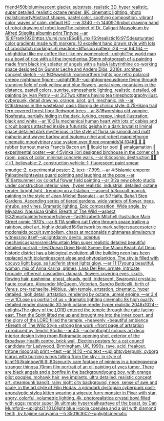 [friend](https://www.ebank.nz/aiartgenerator?category=friend)[450](https://www.ebank.nz/aiartgenerator?category=450)[bioluminescent glacier, substrata, realistic 3D, hyper realistic, super detailed, realistic octane render, 8K, cinematic lighting, photo realistic](https://www.ebank.nz/aiartgenerator?category=bioluminescent%2520glacier%2C%2520substrata%2C%2520realistic%25203D%2C%2520hyper%2520realistic%2C%2520super%2520detailed%2C%2520realistic%2520octane%2520render%2C%25208K%2C%2520cinematic%2520lighting%2C%2520photo%2520realistic)[morty](https://www.ebank.nz/aiartgenerator?category=morty)[Abstract shapes, pastel color, soothing composition, vibrant color, waves of calm. default HD, --w 3340 --h 1440](https://www.ebank.nz/aiartgenerator?category=Abstract%2520shapes%2C%2520pastel%2520color%2C%2520soothing%2520composition%2C%2520vibrant%2520color%2C%2520waves%2520of%2520calm.%2520default%2520HD%2C%2520--w%25203340%2520--h%25201440)[9:16](https://www.ebank.nz/aiartgenerator?category=9%3A16)[robot drawing hand of robot drawing of robot loop](https://www.ebank.nz/aiartgenerator?category=robot%2520drawing%2520hand%2520of%2520robot%2520drawing%2520of%2520robot%2520loop)[The cabinet of Dr. Caligari Mausoleum by Alfred Stieglitz albumin print Tintype --ar 19:6](https://www.ebank.nz/aiartgenerator?category=The%2520cabinet%2520of%2520Dr.%2520Caligari%2520Mausoleum%2520by%2520Alfred%2520Stieglitz%2520albumin%2520print%2520Tintype%2520--ar%252019%3A6)[Frank](https://www.ebank.nz/aiartgenerator?category=Frank)[1920](https://www.ebank.nz/aiartgenerator?category=1920)[<https://s.mj.run/sESgB1j_mxI>](https://www.ebank.nz/aiartgenerator?category=%3Chttps%3A//s.mj.run/sESgB1j_mxI%3E)[16:9](https://www.ebank.nz/aiartgenerator?category=16%3A9)[realistic](https://www.ebank.nz/aiartgenerator?category=realistic)[16:9](https://www.ebank.nz/aiartgenerator?category=16%3A9)[7:5](https://www.ebank.nz/aiartgenerator?category=7%3A5)[desaturated color gradients made with markers::10 excellent hand drawn style with lots of crosshatch markings::6 reaction-diffusion pattern::24 —ar 94:164 —uplight](https://www.ebank.nz/aiartgenerator?category=desaturated%2520color%2520gradients%2520made%2520with%2520markers%3A%3A10%2520excellent%2520hand%2520drawn%2520style%2520with%2520lots%2520of%2520crosshatch%2520markings%3A%3A6%2520reaction-diffusion%2520pattern%3A%3A24%2520%E2%80%94ar%252094%3A164%2520%E2%80%94uplight)[blur](https://www.ebank.nz/aiartgenerator?category=blur)[i like my coffee like i like my women](https://www.ebank.nz/aiartgenerator?category=i%2520like%2520my%2520coffee%2520like%2520i%2520like%2520my%2520women)[steel](https://www.ebank.nz/aiartgenerator?category=steel)[--uplight](https://www.ebank.nz/aiartgenerator?category=--uplight)[The world map as a bowl of rice with all the ingredients](https://www.ebank.nz/aiartgenerator?category=The%2520world%2520map%2520as%2520a%2520bowl%2520of%2520rice%2520with%2520all%2520the%2520ingredients)[a 35mm photograph of a painting made from black ink splatter of angels with a halo](https://www.ebank.nz/aiartgenerator?category=a%252035mm%2520photograph%2520of%2520a%2520painting%2520made%2520from%2520black%2520ink%2520splatter%2520of%2520angels%2520with%2520a%2520halo)[A labyrinthine co-working space designed by Gunnar Leche and Anders Diös, 2010s, architect concept sketch --ar 16:9](https://www.ebank.nz/aiartgenerator?category=A%2520labyrinthine%2520co-working%2520space%2520designed%2520by%2520Gunnar%2520Leche%2520and%2520Anders%2520Di%C3%B6s%2C%25202010s%2C%2520architect%2520concept%2520sketch%2520--ar%252016%3A9)[](https://www.ebank.nz/aiartgenerator?category=)[swedish room](https://www.ebank.nz/aiartgenerator?category=swedish%2520room)[northern lights pov retro polaroid creepy nightmare figure](https://www.ebank.nz/aiartgenerator?category=northern%2520lights%2520pov%2520retro%2520polaroid%2520creepy%2520nightmare%2520figure)[--uplight](https://www.ebank.nz/aiartgenerator?category=--uplight)[16:9](https://www.ebank.nz/aiartgenerator?category=16%3A9)[--uplight](https://www.ebank.nz/aiartgenerator?category=--uplight)[gorgeous](https://www.ebank.nz/aiartgenerator?category=gorgeous)[drone flying through stunning field of pink yellow and blue flowers, aerial view, mountains in the distance, pastell colors, sunrise, atmospheric lighting, realistic, detailed, oil painting by Ivan Petriv --ar 3:2](https://www.ebank.nz/aiartgenerator?category=drone%2520flying%2520through%2520stunning%2520field%2520of%2520pink%2520yellow%2520and%2520blue%2520flowers%2C%2520aerial%2520view%2C%2520mountains%2520in%2520the%2520distance%2C%2520pastell%2520colors%2C%2520sunrise%2C%2520atmospheric%2520lighting%2C%2520realistic%2C%2520detailed%2C%2520oil%2520painting%2520by%2520Ivan%2520Petriv%2520--ar%25203%3A2)[Two kittens having tea time](https://www.ebank.nz/aiartgenerator?category=Two%2520kittens%2520having%2520tea%2520time)[photography](https://www.ebank.nz/aiartgenerator?category=photography)[illust, cyberpunk, detail drawing, orange, pilot, girl, mechanic, ink --ar 9:16](https://www.ebank.nz/aiartgenerator?category=illust%2C%2520cyberpunk%2C%2520detail%2520drawing%2C%2520orange%2C%2520pilot%2C%2520girl%2C%2520mechanic%2C%2520ink%2520--ar%25209%3A16)[streams in the wasteland, oasis,Giorgio de chirico style](https://www.ebank.nz/aiartgenerator?category=streams%2520in%2520the%2520wasteland%2C%2520oasis%2CGiorgio%2520de%2520chirico%2520style)[::0.75](https://www.ebank.nz/aiartgenerator?category=%3A%3A0.75)[Hiking trail fern covered forest floor Redwood trees --ar 8:16](https://www.ebank.nz/aiartgenerator?category=Hiking%2520trail%2520fern%2520covered%2520forest%2520floor%2520Redwood%2520trees%2520--ar%25208%3A16)[worship](https://www.ebank.nz/aiartgenerator?category=worship)[a old vampire, Nosferatu, partially hiding in the dark, lurking, creepy, inked illustration, black and white --ar 10:21](https://www.ebank.nz/aiartgenerator?category=a%2520old%2520vampire%2C%2520Nosferatu%2C%2520partially%2520hiding%2520in%2520the%2520dark%2C%2520lurking%2C%2520creepy%2C%2520inked%2520illustration%2C%2520black%2520and%2520white%2520--ar%252010%3A21)[a mechanical human heart with lots of cables and circuit boards attached inside a futuristic geisha in a dark brutalist liminal space detailed dark mysterious in the style of floria sigismondi and matt mahurin and wayne barlow and tsutomu nihei and robert mapplethorpe cinematic moody](https://www.ebank.nz/aiartgenerator?category=a%2520mechanical%2520human%2520heart%2520with%2520lots%2520of%2520cables%2520and%2520circuit%2520boards%2520attached%2520inside%2520a%2520futuristic%2520geisha%2520in%2520a%2520dark%2520brutalist%2520liminal%2520space%2520detailed%2520dark%2520mysterious%2520in%2520the%2520style%2520of%2520floria%2520sigismondi%2520and%2520matt%2520mahurin%2520and%2520wayne%2520barlow%2520and%2520tsutomu%2520nihei%2520and%2520robert%2520mapplethorpe%2520cinematic%2520moody)[trinary star system over three pyramids](https://www.ebank.nz/aiartgenerator?category=trinary%2520star%2520system%2520over%2520three%2520pyramids)[14:10](https://www.ebank.nz/aiartgenerator?category=14%3A10)[4K](https://www.ebank.nz/aiartgenerator?category=4K)[🚙 🛞 🛞 rubber burnout marks Francis Bacon art 🛞 liquid tar pool 🚙 amalgamation 🛞 experimental poster —ar 4:5](https://www.ebank.nz/aiartgenerator?category=%F0%9F%9A%99%2520%F0%9F%9B%9E%2520%F0%9F%9B%9E%2520rubber%2520burnout%2520marks%2520Francis%2520Bacon%2520art%2520%F0%9F%9B%9E%2520liquid%2520tar%2520pool%2520%F0%9F%9A%99%2520amalgamation%2520%F0%9F%9B%9E%2520experimental%2520poster%2520%E2%80%94ar%25204%3A5)[yinka ilori designed birdhouse in the corner of a room, pops of color, minimal concrete walls, --ar 6:4](https://www.ebank.nz/aiartgenerator?category=yinka%2520ilori%2520designed%2520birdhouse%2520in%2520the%2520corner%2520of%2520a%2520room%2C%2520pops%2520of%2520color%2C%2520minimal%2520concrete%2520walls%2C%2520--ar%25206%3A4)[cosmic destruction 🌈🫧☄️::1, believable::2, construction vehicle::1, fluorescent paint smear smudge::2, experimental poster::2, text::-7.999, —ar 4:5](https://www.ebank.nz/aiartgenerator?category=cosmic%2520destruction%2520%F0%9F%8C%88%F0%9F%AB%A7%E2%98%84%EF%B8%8F%3A%3A1%2C%2520believable%3A%3A2%2C%2520construction%2520vehicle%3A%3A1%2C%2520fluorescent%2520paint%2520smear%2520smudge%3A%3A2%2C%2520experimental%2520poster%3A%3A2%2C%2520text%3A%3A-7.999%2C%2520%E2%80%94ar%25204%3A5)[islamic emperor Palpatine](https://www.ebank.nz/aiartgenerator?category=islamic%2520emperor%2520Palpatine)[light](https://www.ebank.nz/aiartgenerator?category=light)[swiss guard pointing and laughing at the pope --ar 16:9](https://www.ebank.nz/aiartgenerator?category=swiss%2520guard%2520pointing%2520and%2520laughing%2520at%2520the%2520pope%2520--ar%252016%3A9)[art](https://www.ebank.nz/aiartgenerator?category=art)[summer joy colorful flower field painting --ar 3:2](https://www.ebank.nz/aiartgenerator?category=summer%2520joy%2520colorful%2520flower%2520field%2520painting%2520--ar%25203%3A2)[a new photo studio under construction interior view , hyper realistic, industrial, detailed, octane render, bright light , trending on artstation, —aspect 5:3](https://www.ebank.nz/aiartgenerator?category=a%2520new%2520photo%2520studio%2520under%2520construction%2520interior%2520view%2520%2C%2520hyper%2520realistic%2C%2520industrial%2C%2520detailed%2C%2520octane%2520render%2C%2520bright%2520light%2520%2C%2520trending%2520on%2520artstation%2C%2520%E2%80%94aspect%25205%3A3)[occult magick, painting in the style of Jean-Michel Basquiat --ar 5:7](https://www.ebank.nz/aiartgenerator?category=occult%2520magick%2C%2520painting%2520in%2520the%2520style%2520of%2520Jean-Michel%2520Basquiat%2520--ar%25205%3A7)[Haifa, Baha'i Step Gardens, Ascending series of tiered gardens, wide variety of flower, trees, shrubs, and vines, Dramatic lighting, Epic composition, Wide angle, by Miyazaki, Nausicaa Ghibli, Breath of The Wild --aspect 9:32](https://www.ebank.nz/aiartgenerator?category=Haifa%2C%2520Baha%27i%2520Step%2520Gardens%2C%2520Ascending%2520series%2520of%2520tiered%2520gardens%2C%2520wide%2520variety%2520of%2520flower%2C%2520trees%2C%2520shrubs%2C%2520and%2520vines%2C%2520Dramatic%2520lighting%2C%2520Epic%2520composition%2C%2520Wide%2520angle%2C%2520by%2520Miyazaki%2C%2520Nausicaa%2520Ghibli%2C%2520Breath%2520of%2520The%2520Wild%2520--aspect%25209%3A32)[heart](https://www.ebank.nz/aiartgenerator?category=heart)[painterly](https://www.ebank.nz/aiartgenerator?category=painterly)[render](https://www.ebank.nz/aiartgenerator?category=render)[fisheye](https://www.ebank.nz/aiartgenerator?category=fisheye)[--fast](https://www.ebank.nz/aiartgenerator?category=--fast)[Elizabeth Mitchell illustration Main Street comic 1970’s --ar 8:11](https://www.ebank.nz/aiartgenerator?category=Elizabeth%2520Mitchell%2520illustration%2520Main%2520Street%2520comic%25201970%E2%80%99s%2520--ar%25208%3A11)[A smiling cat flying through space trailing a rainbow, pixel art, highly detailed](https://www.ebank.nz/aiartgenerator?category=A%2520smiling%2520cat%2520flying%2520through%2520space%2520trailing%2520a%2520rainbow%2C%2520pixel%2520art%2C%2520highly%2520detailed)[16:9](https://www.ebank.nz/aiartgenerator?category=16%3A9)[artwork by mark seliger](https://www.ebank.nz/aiartgenerator?category=artwork%2520by%2520mark%2520seliger)[space](https://www.ebank.nz/aiartgenerator?category=space)[esoteric mcdonalds occult symbolism, chaos at mcdonalds nightmare](https://www.ebank.nz/aiartgenerator?category=esoteric%2520mcdonalds%2520occult%2520symbolism%2C%2520chaos%2520at%2520mcdonalds%2520nightmare)[a simulacrum witnessing itself](https://www.ebank.nz/aiartgenerator?category=a%2520simulacrum%2520witnessing%2520itself)[--uplight](https://www.ebank.nz/aiartgenerator?category=--uplight)[danny devito, adeptus mechanicus](https://www.ebank.nz/aiartgenerator?category=danny%2520devito%2C%2520adeptus%2520mechanicus)[panoramic](https://www.ebank.nz/aiartgenerator?category=panoramic)[Mountain Man super realistic detailed beautiful detailed portrait --test](https://www.ebank.nz/aiartgenerator?category=Mountain%2520Man%2520super%2520realistic%2520detailed%2520beautiful%2520detailed%2520portrait%2520--test)[Ocean Drive Night Scene: the Miami Beach Art Deco historic district has a biological evolution: all the building neon has been replaced with bioluminescent algae and phytoplankton. The sky is filled with cocuyo light bugs, as luciferin street lights glow. —ar 11:17](https://www.ebank.nz/aiartgenerator?category=Ocean%2520Drive%2520Night%2520Scene%3A%2520the%2520Miami%2520Beach%2520Art%2520Deco%2520historic%2520district%2520has%2520a%2520biological%2520evolution%3A%2520all%2520the%2520building%2520neon%2520has%2520been%2520replaced%2520with%2520bioluminescent%2520algae%2520and%2520phytoplankton.%2520The%2520sky%2520is%2520filled%2520with%2520cocuyo%2520light%2520bugs%2C%2520as%2520luciferin%2520street%2520lights%2520glow.%2520%E2%80%94ar%252011%3A17)[young beautiful, woman, mix of Anna Karina, grimes, Lana Del Rey::ornate, intricate, brocade, ethereal, cascading, damask, flowers covering eyes, skulls, flowing hair, pashmina, ghost, clouds, gold, iridescent, Swarovski crystals:: haute couture, Alexander McQueen, Victorian, Sandro Botticelli, birth of Venus, pre-raphaelite, Möbius, Jain temple, artstation, cinematic, hyper detailed, high detail, artstation, rendering by octane, unreal engine, —ar 3:4 —iw 1](https://www.ebank.nz/aiartgenerator?category=young%2520beautiful%2C%2520woman%2C%2520mix%2520of%2520Anna%2520Karina%2C%2520grimes%2C%2520Lana%2520Del%2520Rey%3A%3Aornate%2C%2520intricate%2C%2520brocade%2C%2520ethereal%2C%2520cascading%2C%2520damask%2C%2520flowers%2520covering%2520eyes%2C%2520skulls%2C%2520flowing%2520hair%2C%2520pashmina%2C%2520ghost%2C%2520clouds%2C%2520gold%2C%2520iridescent%2C%2520Swarovski%2520crystals%3A%3A%2520haute%2520couture%2C%2520Alexander%2520McQueen%2C%2520Victorian%2C%2520Sandro%2520Botticelli%2C%2520birth%2520of%2520Venus%2C%2520pre-raphaelite%2C%2520M%C3%B6bius%2C%2520Jain%2520temple%2C%2520artstation%2C%2520cinematic%2C%2520hyper%2520detailed%2C%2520high%2520detail%2C%2520artstation%2C%2520rendering%2520by%2520octane%2C%2520unreal%2520engine%2C%2520%E2%80%94ar%25203%3A4%2520%E2%80%94iw%25201)[CLose up portrait of us +  dramatic lighting cinematic 8k high quality detailed render dramatic 3D high octane render hyper realistic  2048x1024](https://www.ebank.nz/aiartgenerator?category=CLose%2520up%2520portrait%2520of%2520us%2520%2B%2520%2520dramatic%2520lighting%2520cinematic%25208k%2520high%2520quality%2520detailed%2520render%2520dramatic%25203D%2520high%2520octane%2520render%2520hyper%2520realistic%2520%25202048x1024)[--uplight](https://www.ebank.nz/aiartgenerator?category=--uplight)[+The glory of the LORD entered the temple through the gate facing east. Then the Spirit lifted me up and brought me into the inner court, and the glory of the LORD filled the temple. +heavenly +beautiful ambience +Breath of The Wild Style +strong line work +front page of artstation +produced by Tendril Studio --ar 4:5 --uplight](https://www.ebank.nz/aiartgenerator?category=%2BThe%2520glory%2520of%2520the%2520LORD%2520entered%2520the%2520temple%2520through%2520the%2520gate%2520facing%2520east.%2520Then%2520the%2520Spirit%2520lifted%2520me%2520up%2520and%2520brought%2520me%2520into%2520the%2520inner%2520court%2C%2520and%2520the%2520glory%2520of%2520the%2520LORD%2520filled%2520the%2520temple.%2520%2Bheavenly%2520%2Bbeautiful%2520ambience%2520%2BBreath%2520of%2520The%2520Wild%2520Style%2520%2Bstrong%2520line%2520work%2520%2Bfront%2520page%2520of%2520artstation%2520%2Bproduced%2520by%2520Tendril%2520Studio%2520--ar%25204%3A5%2520--uplight)[bright colours art deco interior design living room 8k](https://www.ebank.nz/aiartgenerator?category=bright%2520colours%2520art%2520deco%2520interior%2520design%2520living%2520room%25208k)[dramatic opening shot, exterior of the Broadway Health centre, brick wall, Election posters for a cat council candidate for Ladywood, Birmingham, UK, 1990s, rave, acid, freakout, tritone risograph print --test --ar 14:10 --no text --uplight](https://www.ebank.nz/aiartgenerator?category=dramatic%2520opening%2520shot%2C%2520exterior%2520of%2520the%2520Broadway%2520Health%2520centre%2C%2520brick%2520wall%2C%2520Election%2520posters%2520for%2520a%2520cat%2520council%2520candidate%2520for%2520Ladywood%2C%2520Birmingham%2C%2520UK%2C%25201990s%2C%2520rave%2C%2520acid%2C%2520freakout%2C%2520tritone%2520risograph%2520print%2520--test%2520--ar%252014%3A10%2520--no%2520text%2520--uplight)[cyberpunk, cyborg icarus with burning wings falling from the sky :: in style of klimt](https://www.ebank.nz/aiartgenerator?category=cyberpunk%2C%2520cyborg%2520icarus%2520with%2520burning%2520wings%2520falling%2520from%2520the%2520sky%2520%3A%3A%2520in%2520style%2520of%2520klimt)[16:8](https://www.ebank.nz/aiartgenerator?category=16%3A8)[rainbow](https://www.ebank.nz/aiartgenerator?category=rainbow)[16:9](https://www.ebank.nz/aiartgenerator?category=16%3A9)[::](https://www.ebank.nz/aiartgenerator?category=%3A%3A)[80](https://www.ebank.nz/aiartgenerator?category=80)[security cam footage of minions in a bodega](https://www.ebank.nz/aiartgenerator?category=security%2520cam%2520footage%2520of%2520minions%2520in%2520a%2520bodega)[vecna stranger things](https://www.ebank.nz/aiartgenerator?category=vecna%2520stranger%2520things)[a 70mm film portrait of an oil painting of yves tumor. There are black angels and a bonfire in the background](https://www.ebank.nz/aiartgenerator?category=a%252070mm%2520film%2520portrait%2520of%2520an%2520oil%2520painting%2520of%2520yves%2520tumor.%2520There%2520are%2520black%2520angels%2520and%2520a%2520bonfire%2520in%2520the%2520background)[young boy, with orange pilot goggles, mohawk hair, eye implants, ultra detailed, realistic concept art. steampunk bandit, rainy night city background, neon, sense of awe and scale, in the art style of Filip Hodas, a grimdark dystopian cyberpunk post-apocalyptic style](https://www.ebank.nz/aiartgenerator?category=young%2520boy%2C%2520with%2520orange%2520pilot%2520goggles%2C%2520mohawk%2520hair%2C%2520eye%2520implants%2C%2520ultra%2520detailed%2C%2520realistic%2520concept%2520art.%2520steampunk%2520bandit%2C%2520rainy%2520night%2520city%2520background%2C%2520neon%2C%2520sense%2520of%2520awe%2520and%2520scale%2C%2520in%2520the%2520art%2520style%2520of%2520Filip%2520Hodas%2C%2520a%2520grimdark%2520dystopian%2520cyberpunk%2520post-apocalyptic%2520style)[a kitten wearing a wig](https://www.ebank.nz/aiartgenerator?category=a%2520kitten%2520wearing%2520a%2520wig)[cute furry monster in Pixar with star, angry, colorful, volumetric lighting, 4k, photorealistic](https://www.ebank.nz/aiartgenerator?category=cute%2520furry%2520monster%2520in%2520Pixar%2520with%2520star%2C%2520angry%2C%2520colorful%2C%2520volumetric%2520lighting%2C%25204k%2C%2520photorealistic)[a crystal bowl filled with eggs; render super 8k ultimate hyperreal](https://www.ebank.nz/aiartgenerator?category=a%2520crystal%2520bowl%2520filled%2520with%2520eggs%3B%2520render%2520super%25208k%2520ultimate%2520hyperreal)[heart](https://www.ebank.nz/aiartgenerator?category=heart)[eye of the beast, by Dan Mumford](https://www.ebank.nz/aiartgenerator?category=eye%2520of%2520the%2520beast%2C%2520by%2520Dan%2520Mumford)[--uplight](https://www.ebank.nz/aiartgenerator?category=--uplight)[21:10](https://www.ebank.nz/aiartgenerator?category=21%3A10)[1.0](https://www.ebank.nz/aiartgenerator?category=1.0)[light blue Hoplia coerulea and a girl with diamond teeth,  by hajime sorayama —h 350](https://www.ebank.nz/aiartgenerator?category=light%2520blue%2520Hoplia%2520coerulea%2520and%2520a%2520girl%2520with%2520diamond%2520teeth%2C%2520%2520by%2520hajime%2520sorayama%2520%E2%80%94h%2520350)[16:9](https://www.ebank.nz/aiartgenerator?category=16%3A9)[3:2](https://www.ebank.nz/aiartgenerator?category=3%3A2)[--uplight](https://www.ebank.nz/aiartgenerator?category=--uplight)[cinematic](https://www.ebank.nz/aiartgenerator?category=cinematic)